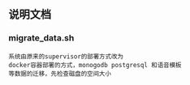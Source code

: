 ## 说明文档

### migrate_data.sh
    系统由原来的supervisor的部署方式改为
    docker容器部署的方式，monogodb postgresql 和语音模板
    等数据的迁移，先检查磁盘的空间大小
  




